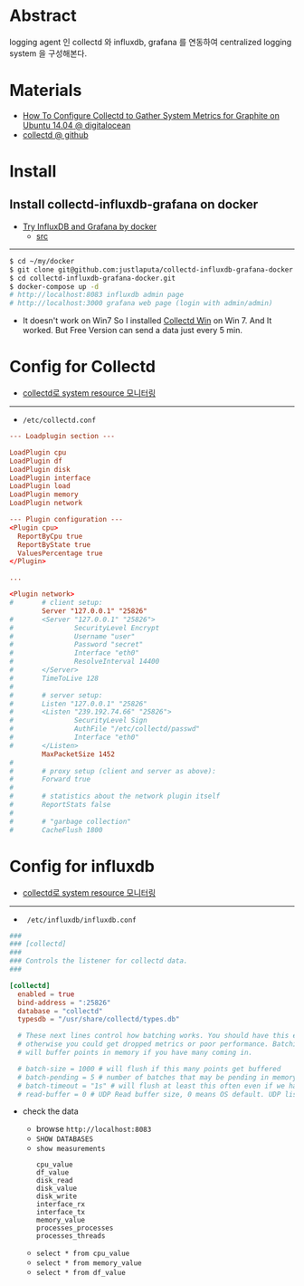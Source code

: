 # Abstract

logging agent 인 collectd 와 influxdb, grafana 를 연동하여 centralized logging system 을 구성해본다.

# Materials

* [How To Configure Collectd to Gather System Metrics for Graphite on Ubuntu 14.04 @ digitalocean](https://www.digitalocean.com/community/tutorials/how-to-configure-collectd-to-gather-system-metrics-for-graphite-on-ubuntu-14-04)
* [collectd @ github](https://github.com/collectd/collectd)

# Install

## Install collectd-influxdb-grafana on docker 

* [Try InfluxDB and Grafana by docker](https://blog.laputa.io/try-influxdb-and-grafana-by-docker-6b4d50c6a446)
  * [src](https://github.com/justlaputa/collectd-influxdb-grafana-docker)

----

```bash
$ cd ~/my/docker
$ git clone git@github.com:justlaputa/collectd-influxdb-grafana-docker.git
$ cd collectd-influxdb-grafana-docker.git
$ docker-compose up -d
# http://localhost:8083 influxdb admin page
# http://localhost:3000 grafana web page (login with admin/admin)
```

* It doesn't work on Win7 So I installed [Collectd Win](https://ssc-serv.com/download.shtml) on Win 7. And It worked. But Free Version can send a data just every 5 min.

# Config for Collectd

* [collectd로 system resource 모니터링](https://kbss27.github.io/2017/05/04/collectd/)

-----

* `/etc/collectd.conf`

```conf
--- Loadplugin section ---

LoadPlugin cpu
LoadPlugin df
LoadPlugin disk
LoadPlugin interface
LoadPlugin load
LoadPlugin memory
LoadPlugin network

--- Plugin configuration ---
<Plugin cpu>
  ReportByCpu true
  ReportByState true
  ValuesPercentage true
</Plugin>

...

<Plugin network>
#       # client setup:
        Server "127.0.0.1" "25826"
#       <Server "127.0.0.1" "25826">
#               SecurityLevel Encrypt
#               Username "user"
#               Password "secret"
#               Interface "eth0"
#               ResolveInterval 14400
#       </Server>
#       TimeToLive 128
#
#       # server setup:
#       Listen "127.0.0.1" "25826"
#       <Listen "239.192.74.66" "25826">
#               SecurityLevel Sign
#               AuthFile "/etc/collectd/passwd"
#               Interface "eth0"
#       </Listen>
        MaxPacketSize 1452
#
#       # proxy setup (client and server as above):
#       Forward true
#
#       # statistics about the network plugin itself
#       ReportStats false
#
#       # "garbage collection"
#       CacheFlush 1800
```

# Config for influxdb

* [collectd로 system resource 모니터링](https://kbss27.github.io/2017/05/04/collectd/)

-----

* ` /etc/influxdb/influxdb.conf`

```conf
###
### [collectd]
###
### Controls the listener for collectd data.
###

[collectd]
  enabled = true
  bind-address = ":25826"
  database = "collectd"
  typesdb = "/usr/share/collectd/types.db"

  # These next lines control how batching works. You should have this enabled
  # otherwise you could get dropped metrics or poor performance. Batching
  # will buffer points in memory if you have many coming in.

  # batch-size = 1000 # will flush if this many points get buffered
  # batch-pending = 5 # number of batches that may be pending in memory
  # batch-timeout = "1s" # will flush at least this often even if we haven't hit buffer limit
  # read-buffer = 0 # UDP Read buffer size, 0 means OS default. UDP listener will fail if set above OS max.
```

* check the data

  * browse `http://localhost:8083`
  * `SHOW DATABASES`
  * `show measurements`
    ```
    cpu_value
    df_value
    disk_read
    disk_value
    disk_write
    interface_rx
    interface_tx
    memory_value
    processes_processes
    processes_threads
    ```
  * `select * from cpu_value`
  * `select * from memory_value`
  * `select * from df_value`